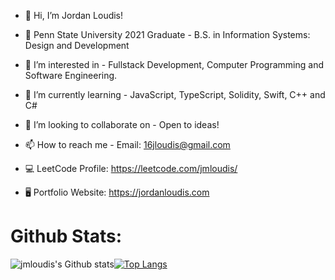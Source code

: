 - 👋 Hi, I’m Jordan Loudis!
- 🏫 Penn State University 2021 Graduate - B.S. in Information Systems: Design and Development

- 👀 I’m interested in - Fullstack Development, Computer Programming and Software Engineering. 
- 🌱 I’m currently learning - JavaScript, TypeScript, Solidity, Swift, C++ and C#
- 💞️ I’m looking to collaborate on - Open to ideas!
- 📫 How to reach me - Email: 16jloudis@gmail.com
- 💻 LeetCode Profile: https://leetcode.com/jmloudis/
- 🖥️ Portfolio Website: https://jordanloudis.com
    
# Github Stats:
![jmloudis's Github stats](https://github-readme-stats.vercel.app/api?username=jmloudis&show_icons=true&theme=algolia&line_height=20)[![Top Langs](https://github-readme-stats.vercel.app/api/top-langs/?username=jmloudis&layout=compact&theme=algolia&langs_count=6)](https://github.com/anuraghazra/github-readme-stats)
<!-- [![jmloudis's Github activity graph](https://activity-graph.herokuapp.com/graph?username=jmloudis&theme=react-dark&hide_border=true)](https://github.com/ashutosh00710/github-readme-activity-graph) -->

<!---
jmloudis/jmloudis is a ✨ special ✨ repository because its `README.md` (this file) appears on your GitHub profile.
You can click the Preview link to take a look at your changes.
--->
